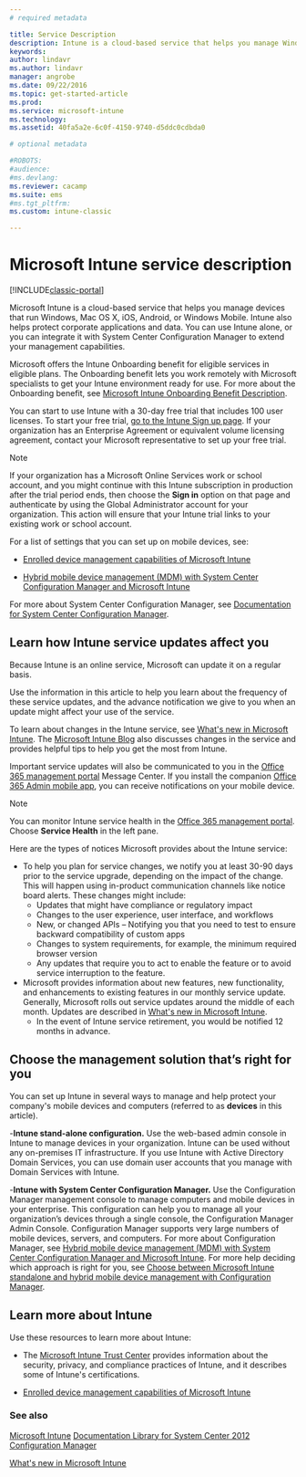 ```yaml
---
# required metadata

title: Service Description 
description: Intune is a cloud-based service that helps you manage Windows, iOS, Mac OS X, Android, and Windows Mobile devices.
keywords:
author: lindavr
ms.author: lindavr
manager: angrobe
ms.date: 09/22/2016
ms.topic: get-started-article
ms.prod:
ms.service: microsoft-intune
ms.technology:
ms.assetid: 40fa5a2e-6c0f-4150-9740-d5ddc0cdbda0

# optional metadata

#ROBOTS:
#audience:
#ms.devlang:
ms.reviewer: cacamp
ms.suite: ems
#ms.tgt_pltfrm:
ms.custom: intune-classic

---
```


# Microsoft Intune service description

[!INCLUDE[classic-portal](../includes/classic-portal.md)]

Microsoft Intune is a cloud-based service that helps you manage devices that run Windows, Mac OS X, iOS, Android, or Windows Mobile. Intune also helps protect corporate applications and data. You can use Intune alone, or you can integrate it with System Center Configuration Manager to extend your management capabilities.

Microsoft offers the Intune Onboarding benefit for eligible services in eligible plans. The Onboarding benefit lets you work remotely with Microsoft specialists to get your Intune environment ready for use. For more about the Onboarding benefit, see [Microsoft Intune Onboarding Benefit Description](http://go.microsoft.com/fwlink/?LinkId=619281).

You can start to use Intune with a 30-day free trial that includes 100 user licenses. To start your free trial, [go to the Intune Sign up page](https://www.microsoft.com/server-cloud/products/microsoft-intune/). If your organization has an Enterprise Agreement or equivalent volume licensing agreement, contact your Microsoft representative to set up your free trial.

> [!NOTE]
> If your organization has a Microsoft Online Services work or school account, and you might continue with this Intune subscription in production after the trial period ends, then choose the **Sign in** option on that page and authenticate by using the Global Administrator account for your organization. This action will ensure that your Intune trial links to your existing work or school account.

For a list of settings that you can set up on mobile devices, see:

-   [Enrolled device management capabilities of Microsoft Intune](/intune-classic/get-started/mobile-device-management-capabilities-in-microsoft-intune)

-   [Hybrid mobile device management (MDM) with System Center Configuration Manager and Microsoft Intune](https://technet.microsoft.com/library/mt627883.aspx)

For more about System Center Configuration Manager, see [Documentation  for System Center Configuration Manager](https://technet.microsoft.com/library/mt346023.aspx).

## Learn how Intune service updates affect you
Because Intune is an online service, Microsoft can update it on a regular basis.

Use the information in this article to help you learn about the frequency of these service updates, and the advance notification we give to you when an update might affect your use of the service.

To learn about changes in the  Intune service, see [What's new in Microsoft Intune](/intune-classic/deploy-use/whats-new-in-microsoft-intune). The [Microsoft Intune Blog](http://blogs.technet.com/b/microsoftintune/) also discusses changes in the service and provides helpful tips to help you get the most from Intune.

Important service updates will also be communicated to you in the [Office 365 management portal](https://portal.office.com/Admin/Default.aspx) Message Center. If you install the companion [Office 365 Admin mobile app](https://support.office.com/article/Office-365-Admin-Mobile-App-e16f6421-2a1a-4142-bf9d-9846600a060a), you can receive notifications on your mobile device.

> [!NOTE]
> You can monitor Intune service health in the [Office 365 management portal](https://portal.office.com/Admin/Default.aspx). Choose **Service Health** in the left pane.  

Here are the types of notices Microsoft provides about the Intune service:
-   To help you plan for service changes, we notify you at least 30-90 days prior to the service upgrade, depending on the impact of the change. This will happen using in-product communication channels like notice board alerts. These changes might include:
    * Updates that might have compliance or regulatory impact
    * Changes to the user experience, user interface, and workflows
    * New, or changed APIs – Notifying you that you need to test to ensure backward compatibility of custom apps
    * Changes to system requirements, for example, the minimum required browser version
    * Any updates that require you to act to enable the feature or to avoid service interruption to the feature.
-   Microsoft provides information about new features, new functionality, and enhancements to existing features in our monthly service update. Generally, Microsoft rolls out service updates around the middle of each month. Updates are described in  [What's new in Microsoft Intune](/intune-classic/deploy-use/whats-new-in-microsoft-intune).
    -   In the event of Intune service retirement, you would be notified 12 months in advance.

## Choose the management solution that’s right for you
You can set up Intune in several ways to manage and help protect your company's mobile devices and computers (referred to as **devices** in this article).

-**Intune stand-alone configuration.** Use the web-based admin console in Intune to manage devices in your organization. Intune can be used without any on-premises IT infrastructure. If you use Intune with Active Directory Domain Services, you can use domain user accounts that you manage with Domain Services with Intune.

-**Intune with System Center Configuration Manager.** Use the Configuration Manager management console to manage computers and mobile devices in your enterprise. This configuration can help you to manage all your organization’s devices through a single console, the Configuration Manager Admin Console. Configuration Manager supports very large numbers of mobile devices, servers, and computers. For more about Configuration Manager, see [Hybrid mobile device management (MDM) with System Center Configuration Manager and Microsoft Intune](https://technet.microsoft.com/library/mt627883.aspx). For more help deciding which approach is right for you, see [Choose between Microsoft Intune standalone and hybrid mobile device management with Configuration Manager](https://technet.microsoft.com/library/mt706478.aspx).


## Learn more about Intune
Use these resources to learn more about Intune:

- The [Microsoft Intune Trust Center](https://www.microsoft.com/server-cloud/products/intune-trust-center/) provides information about the security, privacy, and compliance practices of Intune, and it describes some of Intune's certifications.

- [Enrolled device management capabilities of Microsoft Intune](/intune-classic/get-started/mobile-device-management-capabilities-in-microsoft-intune)

### See also
[Microsoft Intune](/intune-classic/)
[Documentation Library for System Center 2012 Configuration Manager](https://technet.microsoft.com/library/gg682041.aspx)

[What's new in Microsoft Intune](/intune-classic/deploy-use/whats-new-in-microsoft-intune)
